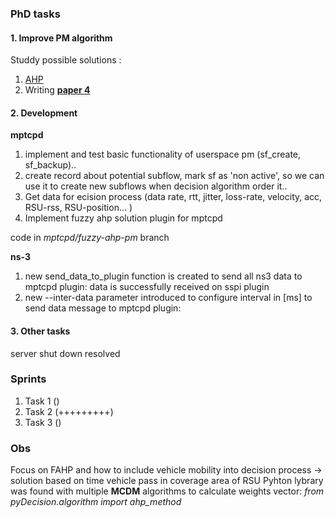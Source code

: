 
### PhD tasks 

#### 1. Improve PM algorithm 

Studdy possible solutions : 	
1. [AHP](https://github.com/vandit86/aesi-phd/issues/34)  
2. Writing **[paper 4](https://docs.google.com/document/d/1mFZpZ3p3tSh_LPt7hqiq2izenE61Lz8Hmpi8ZL4zCyI/edit#heading=h.k2pg3nxayr3t)**  

#### 2. Development

**mptcpd**
 1. implement and test basic functionality of userspace pm (sf_create, sf_backup)..
 2. create record about potential subflow, mark sf as 'non active', so we can use it to create new subflows when decision algorithm order it..
 3. Get data for ecision process (data rate, rtt, jitter, loss-rate, velocity, acc, RSU-rss, RSU-position... )
 4. Implement fuzzy ahp solution plugin for mptcpd    

 code in  _mptcpd/fuzzy-ahp-pm_ branch 

**ns-3**
 1. new send_data_to_plugin function is created to send all ns3 data to mptcpd plugin:  data is successfully received on sspi plugin
 2. new --inter-data parameter introduced to configure interval in [ms] to send data message to mptcpd plugin: 

#### 3. Other tasks 
 server shut down resolved  


### Sprints

1. Task 1 ()  
2. Task 2 (+++++++++)
3. Task 3 () 


### Obs


Focus on FAHP and how to include vehicle mobility into decision process -> solution based on time vehicle pass in coverage area of RSU 
Pyhton lybrary was found with multiple **MCDM** algorithms to calculate weights vector:  _from pyDecision.algorithm import ahp_method_
